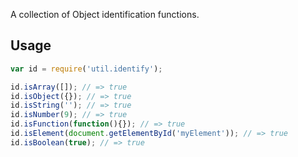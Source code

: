 A collection of Object identification functions.

## Usage
```javascript
var id = require('util.identify');

id.isArray([]); // => true
id.isObject({}); // => true
id.isString(''); // => true
id.isNumber(9); // => true
id.isFunction(function(){}); // => true
id.isElement(document.getElementById('myElement')); // => true
id.isBoolean(true); // => true
```
